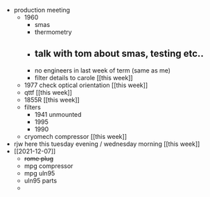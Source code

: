 - production meeting
	- 1960
		- smas
		- thermometry
		- talk with tom about smas, testing etc..
			-
		- no engineers in last week of term (same as me)
		- filter details to carole [[this week]]
	- 1977 check optical orientation [[this week]]
	- qttf [[this week]]
	- 1855R [[this week]]
	- filters
		- 1941 unmounted
		- 1995
		- 1990
	- cryomech compressor [[this week]]
- rjw here this tuesday evening / wednesday morning [[this week]]
- [[2021-12-07]]
	- ~~rome plug~~
	- mpg compressor
	- mpg uln95
	- uln95 parts
	-